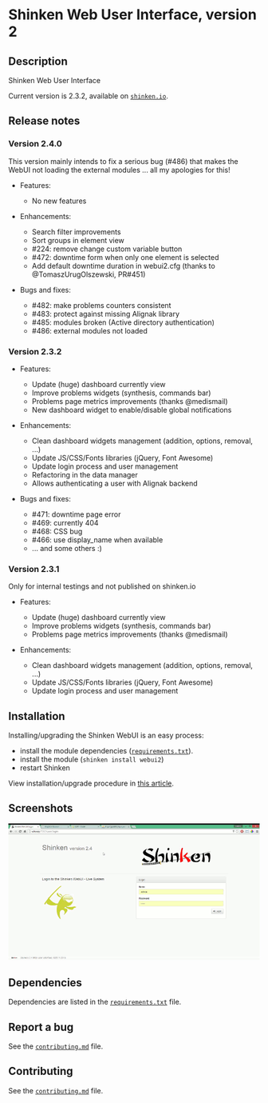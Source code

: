 # Shinken Web User Interface, version 2

## Description
Shinken Web User Interface

Current version is 2.3.2, available on [`shinken.io`](http://shinken.io/package/webui2).

## Release notes

### Version 2.4.0
 This version mainly intends to fix a serious bug (#486) that makes the WebUI not loading the external modules ... all my apologies for this!

 - Features:
   - No new features

 - Enhancements:
   - Search filter improvements
   - Sort groups in element view
   - #224: remove change custom variable button
   - #472: downtime form when only one element is selected
   - Add default downtime duration in webui2.cfg (thanks to @TomaszUrugOlszewski, PR#451)

 - Bugs and fixes:
   - #482: make problems counters consistent
   - #483: protect against missing Alignak library
   - #485: modules broken (Active directory authentication)
   - #486: external modules not loaded

### Version 2.3.2
 - Features:
   - Update (huge) dashboard currently view
   - Improve problems widgets (synthesis, commands bar)
   - Problems page metrics improvements (thanks @medismail)
   - New dashboard widget to enable/disable global notifications

 - Enhancements:
   - Clean dashboard widgets management (addition, options, removal, ...)
   - Update JS/CSS/Fonts libraries (jQuery, Font Awesome)
   - Update login process and user management
   - Refactoring in the data manager
   - Allows authenticating a user with Alignak backend

 - Bugs and fixes:
   - #471: downtime page error
   - #469: currently 404
   - #468: CSS bug
   - #466: use display_name when available
   - ... and some others :)

### Version 2.3.1
 Only for internal testings and not published on shinken.io
 - Features:
   - Update (huge) dashboard currently view
   - Improve problems widgets (synthesis, commands bar)
   - Problems page metrics improvements (thanks @medismail)

 - Enhancements:
   - Clean dashboard widgets management (addition, options, removal, ...)
   - Update JS/CSS/Fonts libraries (jQuery, Font Awesome)
   - Update login process and user management

## Installation

 Installing/upgrading the Shinken WebUI is an easy process:
 - install the module dependencies ([`requirements.txt`](https://github.com/shinken-monitoring/mod-webui/blob/develop/requirements.txt)).
 - install the module (`shinken install webui2`)
 - restart Shinken

 View installation/upgrade procedure in [this article](https://github.com/shinken-monitoring/mod-webui/wiki/Installation).

## Screenshots

![Host Detail](doc/animation.gif)

## Dependencies

Dependencies are listed in the [`requirements.txt`](https://github.com/shinken-monitoring/mod-webui/blob/develop/requirements.txt) file.

## Report a bug

See the [`contributing.md`](https://github.com/shinken-monitoring/mod-webui/blob/develop/contributing.md) file.

## Contributing

See the [`contributing.md`](https://github.com/shinken-monitoring/mod-webui/blob/develop/contributing.md) file.
